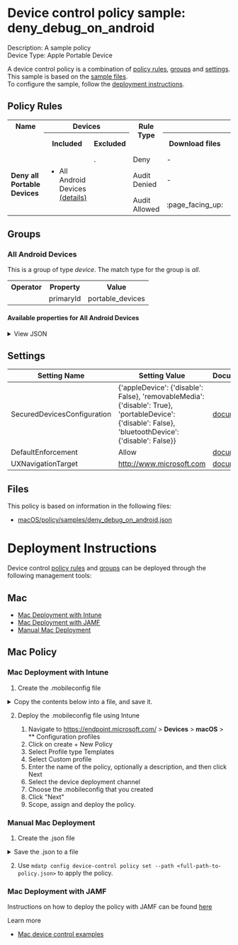 # Device control policy sample: deny_debug_on_android

Description: A sample policy              
Device Type: Apple Portable Device

A device control policy is a combination of [policy rules](#policy-rules), [groups](#groups) and [settings](#settings).  
This sample is based on the [sample files](#files).  
To configure the sample, follow the [deployment instructions](#deployment-instructions).  

## Policy Rules

<table>
    <tr>
        <th rowspan="2" valign="top">Name</th>
        <th colspan="2" valign="top">Devices</th>
        <th rowspan="2" valign="top">Rule Type</th>
        <th colspan="4" valign="top"><center>Access</center></th>
        <th rowspan="2" valign="top">Notification</th>
    </tr>
    <tr>
        <th>Included</th>
        <th>Excluded</th><th>Download files</th><th>Send files</th><th>Download photos</th><th>Debug</th></tr><tr>
            <td rowspan="3"><b>Deny all Portable Devices</b></td>
            <td rowspan="3 valign="top">
                <ul><li>All Android Devices<a href="#all-android-devices" title="all [{'$type': 'primaryId', 'value': 'portable_devices'}]"> (details)</a></ul>
            </td>
            <td rowspan="3" valign="top">.
                <ul></ul>
            </td>
            <td>Deny</td>
            <td>-</td>
            <td>-</td>
            <td>-</td>
            <td>:x:</td>
            <td>None</td> 
        </tr><tr>
            <td>Audit Denied</td>
            <td>-</td>
            <td>-</td>
            <td>-</td>
            <td>:page_facing_up:</td>
            <td>Send event and Show notification</td>
        </tr><tr>
            <td>Audit Allowed</td>
            <td>:page_facing_up:</td>
            <td>-</td>
            <td>:page_facing_up:</td>
            <td>-</td>
            <td>Send event</td>
        </tr></table>


## Groups


### All Android Devices



This is a group of type *device*. 
The match type for the group is *all*.


<table>
<tr>
<th>Operator</th>
<th>Property</th>
<th>Value</th>
</tr>

<tr>

<td></td>

<td>primaryId</td>

<td>portable_devices</td>

</tr>

</table>


#### Available properties for All Android Devices


<details>
<summary>View JSON</summary>

```json
{
    "$type": "device",
    "id": "3f082cd3-f701-4c21-9a6a-ed115c28e41D",
    "name": "All Android Devices",
    "query": {
        "$type": "all",
        "clauses": [
            {
                "$type": "primaryId",
                "value": "portable_devices"
            }
        ]
    }
}
```
</details>


## Settings
| Setting Name |  Setting Value | Documentation |
|--------------|----------------|---------------|
SecuredDevicesConfiguration | {'appleDevice': {'disable': False}, 'removableMedia': {'disable': True}, 'portableDevice': {'disable': False}, 'bluetoothDevice': {'disable': False}} | [documentation](https://learn.microsoft.com/en-us/windows/client-management/mdm/defender-csp#configurationsecureddevicesconfiguration) |
DefaultEnforcement | Allow | [documentation](https://learn.microsoft.com/en-us/windows/client-management/mdm/defender-csp#configurationdefaultenforcement) |
UXNavigationTarget | http://www.microsoft.com | [documentation]() |


## Files
This policy is based on information in the following files:

- [macOS/policy/samples/deny_debug_on_android.json](/macOS/policy/samples/deny_debug_on_android.json)


# Deployment Instructions

Device control [policy rules](#policy-rules) and [groups](#groups) can be deployed through the following management tools:




## Mac
- [Mac Deployment with Intune](#mac-deployment-with-intune)
- [Mac Deployment with JAMF](#mac-deployment-with-jamf)
- [Manual Mac Deployment](#manual-mac-deployment)





## Mac Policy
### Mac Deployment with Intune

1. Create the .mobileconfig file

<details>
    <summary>Copy the contents below into a file, and save it.</summary>       

```xml
<?xml version="1.0" encoding="utf-8"?>
<!DOCTYPE plist PUBLIC "-//Apple//DTD PLIST 1.0//EN" "http://www.apple.com/DTDs/PropertyList-1.0.dtd">
<plist version="1">
    <dict>
        <key>PayloadUUID</key>
        <string>C4E6A782-0C8D-44AB-A025-EB893987A295</string>
        <key>PayloadType</key>
        <string>Configuration</string>
        <key>PayloadOrganization</key>
        <string>Microsoft</string>
        <key>PayloadIdentifier</key>
        <string>com.microsoft.wdav</string>
        <key>PayloadDisplayName</key>
        <string>Microsoft Defender settings</string>
        <key>PayloadDescription</key>
        <string>Microsoft Defender configuration settings</string>
        <key>PayloadVersion</key>
        <integer>1</integer>
        <key>PayloadEnabled</key>
        <true/>
        <key>PayloadRemovalDisallowed</key>
        <true/>
        <key>PayloadScope</key>
        <string>System</string>
        <key>PayloadContent</key>
        <array>
            <dict>
                <key>PayloadUUID</key>
                <string>99DBC2BC-3B3A-46A2-A413-C8F9BB9A7295</string>
                <key>PayloadType</key>
                <string>com.microsoft.wdav</string>
                <key>PayloadOrganization</key>
                <string>Microsoft</string>
                <key>PayloadIdentifier</key>
                <string>com.microsoft.wdav</string>
                <key>PayloadDisplayName</key>
                <string>Microsoft Defender configuration settings</string>
                <key>PayloadDescription</key>
                <string/>
                <key>PayloadVersion</key>
                <integer>1</integer>
                <key>PayloadEnabled</key>
                <true/>
                <key>dlp</key>
                <dict>
                  <key>features</key>
                    <array>
                        <dict>
                            <key>name</key>
                            <string>DC_in_dlp</string>
                            <key>state</key>
                            <string>enabled</string>
                        </dict>
                    </array>
                </dict>
                <key>deviceControl</key>
                <dict>
                    <key>policy</key>
                    <string>
{
    "groups": [
        {
            "$type": "device",
            "id": "3f082cd3-f701-4c21-9a6a-ed115c28e41D",
            "name": "All Android Devices",
            "query": {
                "$type": "all",
                "clauses": [
                    {
                        "$type": "primaryId",
                        "value": "portable_devices"
                    }
                ]
            }
        }
    ],
    "rules": [
        {
            "id": "772cef80-229f-48b4-bd17-a6913009249d",
            "name": "Deny all Portable Devices",
            "includeGroups": [
                "3f082cd3-f701-4c21-9a6a-ed115c28e41D"
            ],
            "entries": [
                {
                    "$type": "portableDevice",
                    "id": "60D3AF56-A990-45D1-A67F-591B9E230E84",
                    "enforcement": {
                        "$type": "deny"
                    },
                    "access": [
                        "debug"
                    ]
                },
                {
                    "$type": "portableDevice",
                    "id": "3E611FD9-6CE0-4412-AA21-0FCC9F303BDE",
                    "enforcement": {
                        "$type": "auditDeny",
                        "options": [
                            "send_event",
                            "show_notification"
                        ]
                    },
                    "access": [
                        "debug"
                    ]
                },
                {
                    "$type": "portableDevice",
                    "id": "D23E59C8-B271-4500-8906-BDCEF9B31688",
                    "enforcement": {
                        "$type": "auditAllow",
                        "options": [
                            "send_event"
                        ]
                    },
                    "access": [
                        "download_files_from_device",
                        "send_files_to_device"
                    ]
                }
            ]
        }
    ],
    "settings": {
        "features": {
            "appleDevice": {
                "disable": false
            },
            "removableMedia": {
                "disable": true
            },
            "portableDevice": {
                "disable": false
            },
            "bluetoothDevice": {
                "disable": false
            }
        },
        "global": {
            "defaultEnforcement": "allow"
        },
        "ux": {
            "navigationTarget": "http://www.microsoft.com"
        }
    }
}
                    </string>
                </dict>
            </dict>
        </array>
    </dict>
</plist>
```
</details>



2. Deploy the .mobileconfig file using Intune

    1.   Navigate to https://endpoint.microsoft.com/ > **Devices** > **macOS** > ** Configuration profiles
    2.   Click on create + New Policy
    3.   Select Profile type Templates
    4.   Select Custom profile
    5.   Enter the name of the policy, optionally a description, and then click Next
    6.   Select the device deployment channel
    7.   Choose the .mobileconfig that you created
    8.   Click "Next"
    9.   Scope, assign and deploy the policy.



### Manual Mac Deployment


1. Create the .json file

<details>
     <summary>Save the .json to a file</summary>

```json
{
    "groups": [
        {
            "$type": "device",
            "id": "3f082cd3-f701-4c21-9a6a-ed115c28e41D",
            "name": "All Android Devices",
            "query": {
                "$type": "all",
                "clauses": [
                    {
                        "$type": "primaryId",
                        "value": "portable_devices"
                    }
                ]
            }
        }
    ],
    "rules": [
        {
            "id": "772cef80-229f-48b4-bd17-a6913009249d",
            "name": "Deny all Portable Devices",
            "includeGroups": [
                "3f082cd3-f701-4c21-9a6a-ed115c28e41D"
            ],
            "entries": [
                {
                    "$type": "portableDevice",
                    "id": "60D3AF56-A990-45D1-A67F-591B9E230E84",
                    "enforcement": {
                        "$type": "deny"
                    },
                    "access": [
                        "debug"
                    ]
                },
                {
                    "$type": "portableDevice",
                    "id": "3E611FD9-6CE0-4412-AA21-0FCC9F303BDE",
                    "enforcement": {
                        "$type": "auditDeny",
                        "options": [
                            "send_event",
                            "show_notification"
                        ]
                    },
                    "access": [
                        "debug"
                    ]
                },
                {
                    "$type": "portableDevice",
                    "id": "D23E59C8-B271-4500-8906-BDCEF9B31688",
                    "enforcement": {
                        "$type": "auditAllow",
                        "options": [
                            "send_event"
                        ]
                    },
                    "access": [
                        "download_files_from_device",
                        "send_files_to_device"
                    ]
                }
            ]
        }
    ],
    "settings": {
        "features": {
            "appleDevice": {
                "disable": false
            },
            "removableMedia": {
                "disable": true
            },
            "portableDevice": {
                "disable": false
            },
            "bluetoothDevice": {
                "disable": false
            }
        },
        "global": {
            "defaultEnforcement": "allow"
        },
        "ux": {
            "navigationTarget": "http://www.microsoft.com"
        }
    }
}
```
</details>


2. Use ```mdatp config device-control policy set --path <full-path-to-policy.json>``` to apply the policy.



### Mac Deployment with JAMF

Instructions on how to deploy the policy with JAMF can be found [here](https://learn.microsoft.com/en-us/microsoft-365/security/defender-endpoint/mac-device-control-jamf?view=o365-worldwide#deploy-policy-by-using-jamf)

Learn more
- [Mac device control examples](../Removable%20Storage%20Access%20Control%20Samples/macOS/policy/examples/README.md)



